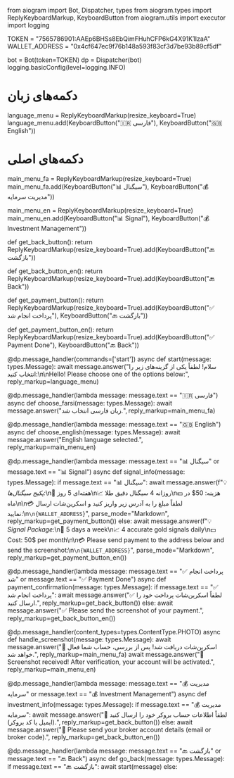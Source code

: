 from aiogram import Bot, Dispatcher, types
from aiogram.types import ReplyKeyboardMarkup, KeyboardButton
from aiogram.utils import executor
import logging

TOKEN = "7565786901:AAEp6BHSs8EbQimFHuhCFP6kG4X91K1IzaA"
WALLET_ADDRESS = "0x4cf647ec9f76b148a593f83cf3d7be93b89cf5df"

bot = Bot(token=TOKEN)
dp = Dispatcher(bot)
logging.basicConfig(level=logging.INFO)

# دکمه‌های زبان
language_menu = ReplyKeyboardMarkup(resize_keyboard=True)
language_menu.add(KeyboardButton("🇮🇷 فارسی"), KeyboardButton("🇬🇧 English"))

# دکمه‌های اصلی
main_menu_fa = ReplyKeyboardMarkup(resize_keyboard=True)
main_menu_fa.add(KeyboardButton("📊 سیگنال"), KeyboardButton("💰 مدیریت سرمایه"))

main_menu_en = ReplyKeyboardMarkup(resize_keyboard=True)
main_menu_en.add(KeyboardButton("📊 Signal"), KeyboardButton("💰 Investment Management"))

def get_back_button():
    return ReplyKeyboardMarkup(resize_keyboard=True).add(KeyboardButton("🔙 بازگشت"))

def get_back_button_en():
    return ReplyKeyboardMarkup(resize_keyboard=True).add(KeyboardButton("🔙 Back"))

def get_payment_button():
    return ReplyKeyboardMarkup(resize_keyboard=True).add(KeyboardButton("✅ پرداخت انجام شد"), KeyboardButton("🔙 بازگشت"))

def get_payment_button_en():
    return ReplyKeyboardMarkup(resize_keyboard=True).add(KeyboardButton("✅ Payment Done"), KeyboardButton("🔙 Back"))

@dp.message_handler(commands=['start'])
async def start(message: types.Message):
    await message.answer("سلام! لطفاً یکی از گزینه‌های زیر را انتخاب کنید:\n\nHello! Please choose one of the options below:", reply_markup=language_menu)

@dp.message_handler(lambda message: message.text == "🇮🇷 فارسی")
async def choose_farsi(message: types.Message):
    await message.answer("زبان فارسی انتخاب شد.", reply_markup=main_menu_fa)

@dp.message_handler(lambda message: message.text == "🇬🇧 English")
async def choose_english(message: types.Message):
    await message.answer("English language selected.", reply_markup=main_menu_en)

@dp.message_handler(lambda message: message.text == "📊 سیگنال" or message.text == "📊 Signal")
async def signal_info(message: types.Message):
    if message.text == "📊 سیگنال":
        await message.answer(f"💡 *پکیج سیگنال‌ها:*\n📅 هفته‌ای 5 روز\n📈 روزانه 4 سیگنال دقیق طلا\n💵 هزینه: 50$ در ماه\n\n💳 لطفاً مبلغ را به آدرس زیر واریز کنید و اسکرین‌شات ارسال نمایید:\n```\n{WALLET_ADDRESS}```", parse_mode="Markdown", reply_markup=get_payment_button())
    else:
        await message.answer(f"💡 *Signal Package:*\n📅 5 days a week\n📈 4 accurate gold signals daily\n💵 Cost: 50$ per month\n\n💳 Please send payment to the address below and send the screenshot:\n```\n{WALLET_ADDRESS}```", parse_mode="Markdown", reply_markup=get_payment_button_en())

@dp.message_handler(lambda message: message.text == "✅ پرداخت انجام شد" or message.text == "✅ Payment Done")
async def payment_confirmation(message: types.Message):
    if message.text == "✅ پرداخت انجام شد":
        await message.answer("✅ لطفاً اسکرین‌شات پرداخت خود را ارسال کنید.", reply_markup=get_back_button())
    else:
        await message.answer("✅ Please send the screenshot of your payment.", reply_markup=get_back_button_en())

@dp.message_handler(content_types=types.ContentType.PHOTO)
async def handle_screenshot(message: types.Message):
    await message.answer("📩 اسکرین‌شات دریافت شد! پس از بررسی، حساب شما فعال خواهد شد.", reply_markup=main_menu_fa)
    await message.answer("📩 Screenshot received! After verification, your account will be activated.", reply_markup=main_menu_en)

@dp.message_handler(lambda message: message.text == "💰 مدیریت سرمایه" or message.text == "💰 Investment Management")
async def investment_info(message: types.Message):
    if message.text == "💰 مدیریت سرمایه":
        await message.answer("📌 لطفاً اطلاعات حساب بروکر خود را ارسال کنید (ایمیل یا کد بروکر).", reply_markup=get_back_button())
    else:
        await message.answer("📌 Please send your broker account details (email or broker code).", reply_markup=get_back_button_en())

@dp.message_handler(lambda message: message.text == "🔙 بازگشت" or message.text == "🔙 Back")
async def go_back(message: types.Message):
    if message.text == "🔙 بازگشت":
        await start(message)
    else:
